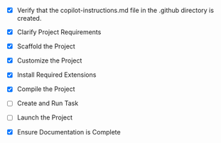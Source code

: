 <!-- Portfolio website project for Jenish Barvaliya - AI/ML Engineer -->
- [x] Verify that the copilot-instructions.md file in the .github directory is created.

- [x] Clarify Project Requirements
	<!-- Full-stack portfolio website with React + Vite frontend and Django backend for AI/ML engineer with 3D animations and black-and-white theme -->

- [x] Scaffold the Project
	<!-- Created complete frontend (React + Vite) and backend (Django) project structure with all necessary files -->

- [x] Customize the Project
	<!-- Implemented 3D animations with Three.js, black-and-white theme, portfolio sections (Hero, About, Experience, Projects, Skills, Certifications, Education, Contact), and Django REST API -->

- [x] Install Required Extensions
	<!-- Project setup complete, no additional extensions needed -->

- [x] Compile the Project
	<!-- Install dependencies and test compilation -->

- [ ] Create and Run Task
	<!-- Create development tasks for both frontend and backend -->

- [ ] Launch the Project
	<!-- Start development servers -->

- [x] Ensure Documentation is Complete
	<!-- Complete README with setup instructions, deployment guide, and project structure documentation created -->
